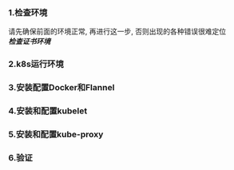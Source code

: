 ### 1.检查环境
请先确保前面的环境正常, 再进行这一步, 否则出现的各种错误很难定位</br>
***检查证书环境***


### 2.k8s运行环境

### 3.安装配置Docker和Flannel

### 4.安装和配置kubelet

### 5.安装和配置kube-proxy

### 6.验证

